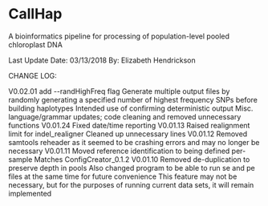 # CallHap
A bioinformatics pipeline for processing of population-level pooled chloroplast DNA

Last Update Date: 03/13/2018
By: Elizabeth Hendrickson

CHANGE LOG: 

V0.02.01
	add --randHighFreq flag
		Generate multiple output files by randomly generating a specified number of highest frequency SNPs before building haplotypes
		Intended use of confirming deterministic output
	Misc. language/grammar updates; code cleaning and removed unnecessary functions
V0.01.24
	Fixed date/time reporting
V0.01.13
 	Raised realignment limit for indel_realigner
 	Cleaned up unnecessary lines
V0.01.12
	Removed samtools reheader as it seemed to be crashing errors and may no longer be necessary
V0.01.11
	Moved reference identification to being defined per-sample
	Matches ConfigCreator_0.1.2
V0.01.10
	Removed de-duplication to preserve depth in pools 
	Also changed program to be able to run se and pe files at the same time for future convenience
	This feature may not be necessary, but for the purposes of running current data sets, it will remain implemented